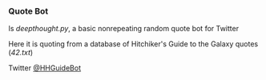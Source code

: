 ### Quote Bot ###

Is *deepthought.py*, a basic nonrepeating random quote bot for Twitter

Here it is quoting from a database of 
Hitchiker's Guide to the Galaxy quotes (*42.txt*)

Twitter [@HHGuideBot](https://twitter.com/HHGuideBot)
